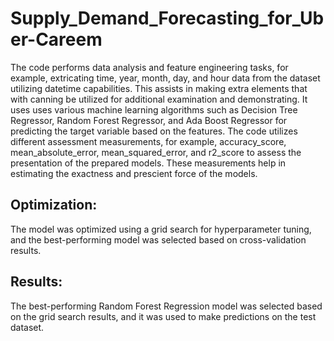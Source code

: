 # Supply_Demand_Forecasting_for_Uber-Careem
The code performs data analysis and feature engineering tasks, for example, extricating time, year, month, day, and hour data from the dataset utilizing datetime capabilities. This assists in making extra elements that with canning be utilized for additional examination and demonstrating. It uses uses various machine learning algorithms such as Decision Tree Regressor, Random Forest Regressor, and Ada Boost
Regressor for predicting the target variable based on the features.
The code utilizes different assessment measurements, for example, accuracy_score, mean_absolute_error, mean_squared_error, and r2_score to assess the presentation of the prepared models. These measurements help in estimating the exactness and prescient force of the models.
## Optimization:
The model was optimized using a grid search for hyperparameter tuning, and the best-performing model was selected based on cross-validation results.
## Results:
The best-performing Random Forest Regression model was selected based on the grid search results, and it was used to make predictions on the test dataset.

